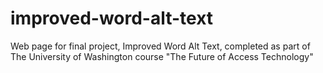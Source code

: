 # improved-word-alt-text
Web page for final project, Improved Word Alt Text, completed as part of The University of Washington course "The Future of Access Technology" 

